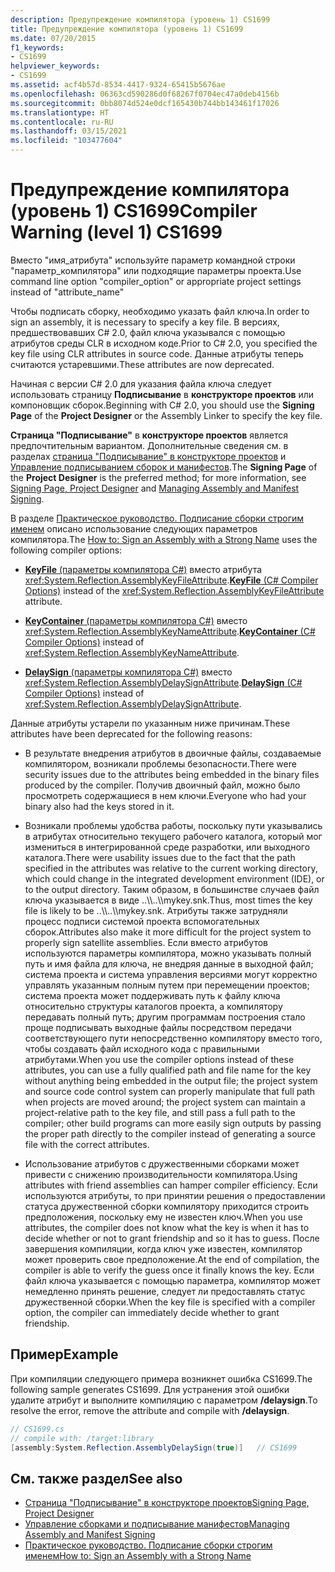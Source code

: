 ```yaml
---
description: Предупреждение компилятора (уровень 1) CS1699
title: Предупреждение компилятора (уровень 1) CS1699
ms.date: 07/20/2015
f1_keywords:
- CS1699
helpviewer_keywords:
- CS1699
ms.assetid: acf4b57d-8534-4417-9324-65415b5676ae
ms.openlocfilehash: 06363cd590286d0f68267f0704ec47a0deb4156b
ms.sourcegitcommit: 0bb8074d524e0dcf165430b744bb143461f17026
ms.translationtype: HT
ms.contentlocale: ru-RU
ms.lasthandoff: 03/15/2021
ms.locfileid: "103477604"
---
```

# <a name="compiler-warning-level-1-cs1699"></a><span data-ttu-id="fdbd0-103">Предупреждение компилятора (уровень 1) CS1699</span><span class="sxs-lookup"><span data-stu-id="fdbd0-103">Compiler Warning (level 1) CS1699</span></span>

<span data-ttu-id="fdbd0-104">Вместо "имя_атрибута" используйте параметр командной строки "параметр_компилятора" или подходящие параметры проекта.</span><span class="sxs-lookup"><span data-stu-id="fdbd0-104">Use command line option "compiler_option" or appropriate project settings instead of "attribute_name"</span></span>  
  
 <span data-ttu-id="fdbd0-105">Чтобы подписать сборку, необходимо указать файл ключа.</span><span class="sxs-lookup"><span data-stu-id="fdbd0-105">In order to sign an assembly, it is necessary to specify a key file.</span></span> <span data-ttu-id="fdbd0-106">В версиях, предшествовавших C# 2.0, файл ключа указывался с помощью атрибутов среды CLR в исходном коде.</span><span class="sxs-lookup"><span data-stu-id="fdbd0-106">Prior to C# 2.0, you specified the key file using CLR attributes in source code.</span></span> <span data-ttu-id="fdbd0-107">Данные атрибуты теперь считаются устаревшими.</span><span class="sxs-lookup"><span data-stu-id="fdbd0-107">These attributes are now deprecated.</span></span>  
  
 <span data-ttu-id="fdbd0-108">Начиная с версии C# 2.0 для указания файла ключа следует использовать страницу **Подписывание** в **конструкторе проектов** или компоновщик сборок.</span><span class="sxs-lookup"><span data-stu-id="fdbd0-108">Beginning with C# 2.0, you should use the **Signing Page** of the **Project Designer** or the Assembly Linker to specify the key file.</span></span>  
  
 <span data-ttu-id="fdbd0-109">**Страница "Подписывание"** в **конструкторе проектов** является предпочтительным вариантом. Дополнительные сведения см. в разделах [страница "Подписывание" в конструкторе проектов](/visualstudio/ide/reference/signing-page-project-designer) и [Управление подписыванием сборок и манифестов](/visualstudio/ide/managing-assembly-and-manifest-signing).</span><span class="sxs-lookup"><span data-stu-id="fdbd0-109">The **Signing Page** of the **Project Designer** is the preferred method; for more information, see [Signing Page, Project Designer](/visualstudio/ide/reference/signing-page-project-designer) and [Managing Assembly and Manifest Signing](/visualstudio/ide/managing-assembly-and-manifest-signing).</span></span>  
  
 <span data-ttu-id="fdbd0-110">В разделе [Практическое руководство. Подписание сборки строгим именем](../../../standard/assembly/sign-strong-name.md) описано использование следующих параметров компилятора.</span><span class="sxs-lookup"><span data-stu-id="fdbd0-110">The [How to: Sign an Assembly with a Strong Name](../../../standard/assembly/sign-strong-name.md) uses the following compiler options:</span></span>  
  
- <span data-ttu-id="fdbd0-111">[**KeyFile** (параметры компилятора C#)](../compiler-options/security.md#keyfile) вместо атрибута <xref:System.Reflection.AssemblyKeyFileAttribute>.</span><span class="sxs-lookup"><span data-stu-id="fdbd0-111">[**KeyFile** (C# Compiler Options)](../compiler-options/security.md#keyfile) instead of the <xref:System.Reflection.AssemblyKeyFileAttribute> attribute.</span></span>  
  
- <span data-ttu-id="fdbd0-112">[**KeyContainer** (параметры компилятора C#)](../compiler-options/security.md#keycontainer) вместо <xref:System.Reflection.AssemblyKeyNameAttribute>.</span><span class="sxs-lookup"><span data-stu-id="fdbd0-112">[**KeyContainer** (C# Compiler Options)](../compiler-options/security.md#keycontainer) instead of <xref:System.Reflection.AssemblyKeyNameAttribute>.</span></span>  
  
- <span data-ttu-id="fdbd0-113">[**DelaySign** (параметры компилятора C#)](../compiler-options/security.md#delaysign) вместо <xref:System.Reflection.AssemblyDelaySignAttribute>.</span><span class="sxs-lookup"><span data-stu-id="fdbd0-113">[**DelaySign** (C# Compiler Options)](../compiler-options/security.md#delaysign) instead of <xref:System.Reflection.AssemblyDelaySignAttribute>.</span></span>  
  
 <span data-ttu-id="fdbd0-114">Данные атрибуты устарели по указанным ниже причинам.</span><span class="sxs-lookup"><span data-stu-id="fdbd0-114">These attributes have been deprecated for the following reasons:</span></span>  
  
- <span data-ttu-id="fdbd0-115">В результате внедрения атрибутов в двоичные файлы, создаваемые компилятором, возникали проблемы безопасности.</span><span class="sxs-lookup"><span data-stu-id="fdbd0-115">There were security issues due to the attributes being embedded in the binary files produced by the compiler.</span></span> <span data-ttu-id="fdbd0-116">Получив двоичный файл, можно было просмотреть содержащиеся в нем ключи.</span><span class="sxs-lookup"><span data-stu-id="fdbd0-116">Everyone who had your binary also had the keys stored in it.</span></span>  
  
- <span data-ttu-id="fdbd0-117">Возникали проблемы удобства работы, поскольку пути указывались в атрибутах относительно текущего рабочего каталога, который мог измениться в интегрированной среде разработки, или выходного каталога.</span><span class="sxs-lookup"><span data-stu-id="fdbd0-117">There were usability issues due to the fact that the path specified in the attributes was relative to the current working directory, which could change in the integrated development environment (IDE), or to the output directory.</span></span> <span data-ttu-id="fdbd0-118">Таким образом, в большинстве случаев файл ключа указывается в виде ..\\\\..\\\mykey.snk.</span><span class="sxs-lookup"><span data-stu-id="fdbd0-118">Thus, most times the key file is likely to be ..\\\\..\\\mykey.snk.</span></span> <span data-ttu-id="fdbd0-119">Атрибуты также затрудняли процесс подписи системой проекта вспомогательных сборок.</span><span class="sxs-lookup"><span data-stu-id="fdbd0-119">Attributes also make it more difficult for the project system to properly sign satellite assemblies.</span></span> <span data-ttu-id="fdbd0-120">Если вместо атрибутов используются параметры компилятора, можно указывать полный путь и имя файла для ключа, не внедряя данные в выходной файл; система проекта и система управления версиями могут корректно управлять указанным полным путем при перемещении проектов; система проекта может поддерживать путь к файлу ключа относительно структуры каталогов проекта, а компилятору передавать полный путь; другим программам построения стало проще подписывать выходные файлы посредством передачи соответствующего пути непосредственно компилятору вместо того, чтобы создавать файл исходного кода с правильными атрибутами.</span><span class="sxs-lookup"><span data-stu-id="fdbd0-120">When you use the compiler options instead of these attributes, you can use a fully qualified path and file name for the key without anything being embedded in the output file; the project system and source code control system can properly manipulate that full path when projects are moved around; the project system can maintain a project-relative path to the key file, and still pass a full path to the compiler; other build programs can more easily sign outputs by passing the proper path directly to the compiler instead of generating a source file with the correct attributes.</span></span>  
  
- <span data-ttu-id="fdbd0-121">Использование атрибутов с дружественными сборками может привести с снижению производительности компилятора.</span><span class="sxs-lookup"><span data-stu-id="fdbd0-121">Using attributes with friend assemblies can hamper compiler efficiency.</span></span> <span data-ttu-id="fdbd0-122">Если используются атрибуты, то при принятии решения о предоставлении статуса дружественной сборки компилятору приходится строить предположения, поскольку ему не известен ключ.</span><span class="sxs-lookup"><span data-stu-id="fdbd0-122">When you use attributes, the compiler does not know what the key is when it has to decide whether or not to grant friendship and so it has to guess.</span></span> <span data-ttu-id="fdbd0-123">После завершения компиляции, когда ключ уже известен, компилятор может проверить свое предположение.</span><span class="sxs-lookup"><span data-stu-id="fdbd0-123">At the end of compilation, the compiler is able to verify the guess once it finally knows the key.</span></span> <span data-ttu-id="fdbd0-124">Если файл ключа указывается с помощью параметра, компилятор может немедленно принять решение, следует ли предоставлять статус дружественной сборки.</span><span class="sxs-lookup"><span data-stu-id="fdbd0-124">When the key file is specified with a compiler option, the compiler can immediately decide whether to grant friendship.</span></span>  
  
## <a name="example"></a><span data-ttu-id="fdbd0-125">Пример</span><span class="sxs-lookup"><span data-stu-id="fdbd0-125">Example</span></span>  

 <span data-ttu-id="fdbd0-126">При компиляции следующего примера возникнет ошибка CS1699.</span><span class="sxs-lookup"><span data-stu-id="fdbd0-126">The following sample generates CS1699.</span></span> <span data-ttu-id="fdbd0-127">Для устранения этой ошибки удалите атрибут и выполните компиляцию с параметром **/delaysign**.</span><span class="sxs-lookup"><span data-stu-id="fdbd0-127">To resolve the error, remove the attribute and compile with **/delaysign**.</span></span>  
  
```csharp  
// CS1699.cs  
// compile with: /target:library  
[assembly:System.Reflection.AssemblyDelaySign(true)]   // CS1699  
```  
  
## <a name="see-also"></a><span data-ttu-id="fdbd0-128">См. также раздел</span><span class="sxs-lookup"><span data-stu-id="fdbd0-128">See also</span></span>

- [<span data-ttu-id="fdbd0-129">Страница "Подписывание" в конструкторе проектов</span><span class="sxs-lookup"><span data-stu-id="fdbd0-129">Signing Page, Project Designer</span></span>](/visualstudio/ide/reference/signing-page-project-designer)
- [<span data-ttu-id="fdbd0-130">Управление сборками и подписывание манифестов</span><span class="sxs-lookup"><span data-stu-id="fdbd0-130">Managing Assembly and Manifest Signing</span></span>](/visualstudio/ide/managing-assembly-and-manifest-signing)
- [<span data-ttu-id="fdbd0-131">Практическое руководство. Подписание сборки строгим именем</span><span class="sxs-lookup"><span data-stu-id="fdbd0-131">How to: Sign an Assembly with a Strong Name</span></span>](../../../standard/assembly/sign-strong-name.md)
